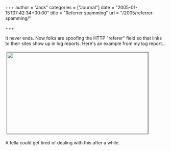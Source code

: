 +++
author = "Jack"
categories = ["Journal"]
date = "2005-01-15T07:42:34+00:00"
title = "Referrer spamming"
url = "/2005/referrer-spamming/"

+++

It never ends. Now folks are spoofing the HTTP "referer" field so that links to their sites show up in log reports. Here's an example from my log report&#8230;

<img src="/images/blog/images/referrer-spam.jpg" height="255" width="442" border="1" align="middle" hspace="4" vspace="4" />

A fella could get tired of dealing with this after a while.